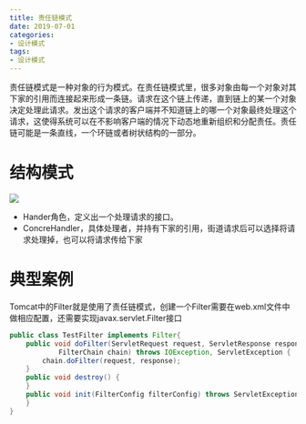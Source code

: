 ```yaml
---
title: 责任链模式
date: 2019-07-01
categories:
- 设计模式
tags:
- 设计模式
---
```


责任链模式是一种对象的行为模式。在责任链模式里，很多对象由每一个对象对其下家的引用而连接起来形成一条链。请求在这个链上传递，直到链上的某一个对象决定处理此请求。发出这个请求的客户端并不知道链上的哪一个对象最终处理这个请求，这使得系统可以在不影响客户端的情况下动态地重新组织和分配责任。责任链可能是一条直线，一个环链或者树状结构的一部分。

<!--more-->

# 结构模式

![](https://shinerio.oss-cn-beijing.aliyuncs.com/blog_images/uncategory/20190701145117.png)

- Hander角色，定义出一个处理请求的接口。
- ConcreHandler，具体处理者，并持有下家的引用，街道请求后可以选择将请求处理掉，也可以将请求传给下家

# 典型案例

Tomcat中的Filter就是使用了责任链模式，创建一个Filter需要在web.xml文件中做相应配置，还需要实现javax.servlet.Filter接口

```java
public class TestFilter implements Filter{
    public void doFilter(ServletRequest request, ServletResponse response,
            FilterChain chain) throws IOException, ServletException {     
        chain.doFilter(request, response);
    }
    public void destroy() {
    }
    public void init(FilterConfig filterConfig) throws ServletException {
    }
}
```

